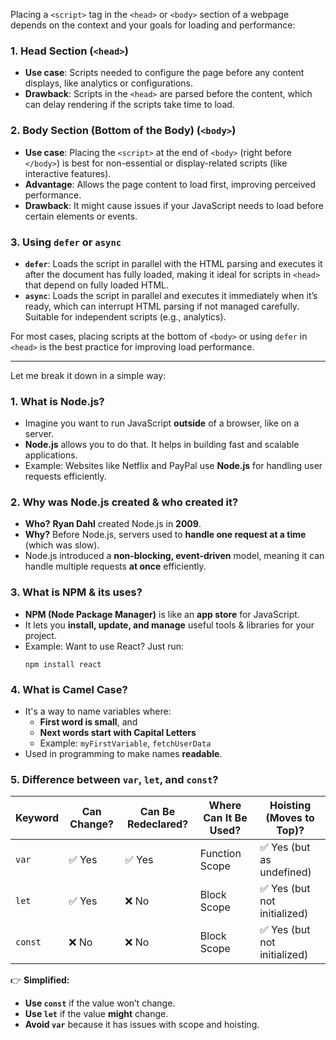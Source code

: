 Placing a `<script>` tag in the `<head>` or `<body>` section of a webpage depends on the context and your goals for loading and performance:

### 1. **Head Section** (`<head>`)
   - **Use case**: Scripts needed to configure the page before any content displays, like analytics or configurations.
   - **Drawback**: Scripts in the `<head>` are parsed before the content, which can delay rendering if the scripts take time to load.

### 2. **Body Section (Bottom of the Body)** (`<body>`)
   - **Use case**: Placing the `<script>` at the end of `<body>` (right before `</body>`) is best for non-essential or display-related scripts (like interactive features).
   - **Advantage**: Allows the page content to load first, improving perceived performance.
   - **Drawback**: It might cause issues if your JavaScript needs to load before certain elements or events.

### 3. **Using `defer` or `async`**
   - **`defer`**: Loads the script in parallel with the HTML parsing and executes it after the document has fully loaded, making it ideal for scripts in `<head>` that depend on fully loaded HTML.
   - **`async`**: Loads the script in parallel and executes it immediately when it’s ready, which can interrupt HTML parsing if not managed carefully. Suitable for independent scripts (e.g., analytics).

For most cases, placing scripts at the bottom of `<body>` or using `defer` in `<head>` is the best practice for improving load performance.

---

Let me break it down in a simple way:

### **1. What is Node.js?**  
- Imagine you want to run JavaScript **outside** of a browser, like on a server.  
- **Node.js** allows you to do that. It helps in building fast and scalable applications.  
- Example: Websites like Netflix and PayPal use **Node.js** for handling user requests efficiently.  

### **2. Why was Node.js created & who created it?**  
- **Who?** **Ryan Dahl** created Node.js in **2009**.  
- **Why?** Before Node.js, servers used to **handle one request at a time** (which was slow).  
- Node.js introduced a **non-blocking, event-driven** model, meaning it can handle multiple requests **at once** efficiently.  

### **3. What is NPM & its uses?**  
- **NPM (Node Package Manager)** is like an **app store** for JavaScript.  
- It lets you **install, update, and manage** useful tools & libraries for your project.  
- Example: Want to use React? Just run:  
  ```
  npm install react
  ```

### **4. What is Camel Case?**  
- It's a way to name variables where:  
  - **First word is small**, and  
  - **Next words start with Capital Letters**  
  - Example: `myFirstVariable`, `fetchUserData`  
- Used in programming to make names **readable**.  

### **5. Difference between `var`, `let`, and `const`?**  
| Keyword | Can Change? | Can Be Redeclared? | Where Can It Be Used? | Hoisting (Moves to Top)? |
|---------|------------|--------------------|------------------------|--------------------------|
| `var`   | ✅ Yes     | ✅ Yes             | Function Scope        | ✅ Yes (but as undefined) |
| `let`   | ✅ Yes     | ❌ No              | Block Scope           | ✅ Yes (but not initialized) |
| `const` | ❌ No      | ❌ No              | Block Scope           | ✅ Yes (but not initialized) |

👉 **Simplified:**  
- **Use `const`** if the value won’t change.  
- **Use `let`** if the value **might** change.  
- **Avoid `var`** because it has issues with scope and hoisting.  